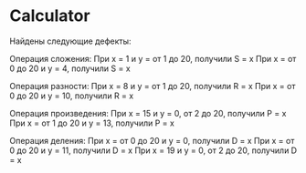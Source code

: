 # Calculator

Найдены следующие дефекты:

Операция сложения:
При x = 1 и y = от 1 до 20, получили S = x
При x = от 0 до 20 и y = 4, получили S = x

Операция разности:
При x = 8 и y = от 1 до 20, получили R = x
При x = от 0 до 20 и y = 10, получили R = x

Операция произведения:
При x = 15 и y = 0, от 2 до 20, получили P = x
При x = от 1 до 20 и y = 13, получили P = x

Операция деления:
При x = от 0 до 20 и y = 0, получили D = x
При x = от 0 до 20 и y = 11, получили D = x
При x = 19 и y = 0, от 2 до 20, получили D = x
